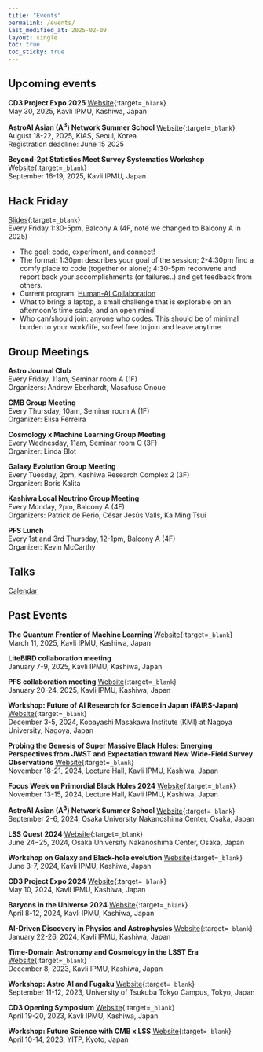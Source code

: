 ```yaml
---
title: "Events"
permalink: /events/
last_modified_at: 2025-02-09
layout: single
toc: true
toc_sticky: true
---
```


## Upcoming events

**CD3 Project Expo 2025** [Website](/expo2025/){:target=`_blank`}\
May 30, 2025, Kavli IPMU, Kashiwa, Japan

**AstroAI Asian (A<sup>3</sup>) Network Summer School** 
[Website](/a3n/){:target=`_blank`}\
August 18-22, 2025, KIAS, Seoul, Korea\
Registration deadline: June 15 2025

**Beyond-2pt Statistics Meet Survey Systematics Workshop** 
[Website](https://indico.ipmu.jp/event/460/){:target=`_blank`}\
September 16-19, 2025, Kavli IPMU, Japan

## Hack Friday 
[Slides](https://docs.google.com/presentation/d/1YlANbb1qp_nbp37aalpP6JGxunt3yQOsnf2GoU-9KMw/){:target=`_blank`}\
Every Friday 1:30-5pm, Balcony A (4F, note we changed to Balcony A in 2025)
* The goal: code, experiment, and connect!
* The format: 1:30pm describes your goal of the session; 2-4:30pm find a comfy place to code (together or alone); 4:30-5pm reconvene and report back your accomplishments (or failures..) and get feedback from others.
* Current program: [Human-AI Collaboration](https://cd3.ipmu.jp/hac)
* What to bring: a laptop, a small challenge that is explorable on an afternoon's time scale, and an open mind!
* Who can/should join: anyone who codes. This should be of minimal burden to your work/life, so feel free to join and leave anytime.

## Group Meetings

**Astro Journal Club**\
Every Friday, 11am, Seminar room A (1F) \
Organizers: Andrew Eberhardt, Masafusa Onoue

**CMB Group Meeting**\
Every Thursday, 10am, Seminar room A (1F) \
Organizer: Elisa Ferreira

**Cosmology x Machine Learning Group Meeting**\
Every Wednesday, 11am, Seminar room C (3F) \
Organizer: Linda Blot

**Galaxy Evolution Group Meeting**\
Every Tuesday, 2pm, Kashiwa Research Complex 2 (3F) \
Organizer: Boris Kalita

**Kashiwa Local Neutrino Group Meeting**\
Every Monday, 2pm, Balcony A (4F) \
Organizers: Patrick de Perio, César Jesús Valls, Ka Ming Tsui

**PFS Lunch**\
Every 1st and 3rd Thursday, 12-1pm, Balcony A (4F) \
Organizer: Kevin McCarthy

## Talks

[Calendar](https://research.ipmu.jp/seminar/?mode=seminar_coming)

## Past Events

**The Quantum Frontier of Machine Learning** 
[Website](/QFTxML/){:target=`_blank`}\
March 11, 2025, Kavli IPMU, Kashiwa, Japan

**LiteBIRD collaboration meeting** \
January 7-9, 2025, Kavli IPMU, Kashiwa, Japan

**PFS collaboration meeting**
[Website](https://indico.ipmu.jp/event/456/){:target=`_blank`}\
January 20-24, 2025, Kavli IPMU, Kashiwa, Japan

**Workshop: Future of AI Research for Science in Japan (FAIRS-Japan)**
[Website](https://indico.kmi.nagoya-u.ac.jp/event/9/){:target=`_blank`}\
December 3-5, 2024, Kobayashi Masakawa Institute (KMI) at Nagoya University, Nagoya, Japan

**Probing the Genesis of Super Massive Black Holes: Emerging Perspectives from JWST 
and Expectation toward New Wide-Field Survey Observations**
[Website](https://indico.ipmu.jp/event/440/overview){:target=`_blank`}\
November 18-21, 2024, Lecture Hall, Kavli IPMU, Kashiwa, Japan

**Focus Week on Primordial Black Holes 2024**
[Website](https://indico.ipmu.jp/event/439/overview){:target=`_blank`}\
November 13-15, 2024, Lecture Hall, Kavli IPMU, Kashiwa, Japan

**AstroAI Asian (A<sup>3</sup>) Network Summer School**
[Website](/a3n_Sep2024/){:target=`_blank`}\
September 2-6, 2024, Osaka University Nakanoshima Center, Osaka, Japan

**LSS Quest 2024**
[Website](https://sites.google.com/view/lss-workshop-2024){:target=`_blank`}\
June 24−25, 2024, Osaka University Nakanoshima Center, Osaka, Japan

**Workshop on Galaxy and Black-hole evolution**
[Website](https://galaxy-bh-evolution.ipmu.jp/){:target=`_blank`}\
June 3-7, 2024, Kavli IPMU, Kashiwa, Japan

**CD3 Project Expo 2024** [Website](/expo2024/){:target=`_blank`}\
May 10, 2024, Kavli IPMU, Kashiwa, Japan

**Baryons in the Universe 2024**
[Website](https://indico.ipmu.jp/event/429/){:target=`_blank`}\
April 8-12, 2024, Kavli IPMU, Kashiwa, Japan

**AI-Driven Discovery in Physics and Astrophysics** 
[Website](/ai4phys/){:target=`_blank`}\
January 22-26, 2024, Kavli IPMU, Kashiwa, Japan

**Time-Domain Astronomy and Cosmology in the LSST Era** 
[Website](/timedomainLSST/){:target=`_blank`}\
December 8, 2023, Kavli IPMU, Kashiwa, Japan 

**Workshop: Astro AI and Fugaku**
[Website](/fugakuAI/){:target=`_blank`}\
September 11-12, 2023, University of Tsukuba Tokyo Campus, Tokyo, Japan

**CD3 Opening Symposium** 
[Website](/opening/){:target=`_blank`}\
April 19-20, 2023, Kavli IPMU, Kashiwa, Japan

**Workshop: Future Science with CMB x LSS** 
[Website](https://www2.yukawa.kyoto-u.ac.jp/~cmb-lss/index.php){:target=`_blank`}\
April 10-14, 2023, YITP, Kyoto, Japan
